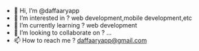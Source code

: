 - 👋 Hi, I’m @daffaaryapp
- 👀 I’m interested in ? web development,mobile development,etc
- 🌱 I’m currently learning ? web development
- 💞️ I’m looking to collaborate on ? ...
- 📫 How to reach me ? daffaaryapp@gmail.com


<!---
daffaaryapp/daffaaryapp is a ✨ special ✨ repository because its `README.md` (this file) appears on your GitHub profile.
You can click the Preview link to take a look at your changes.
--->
